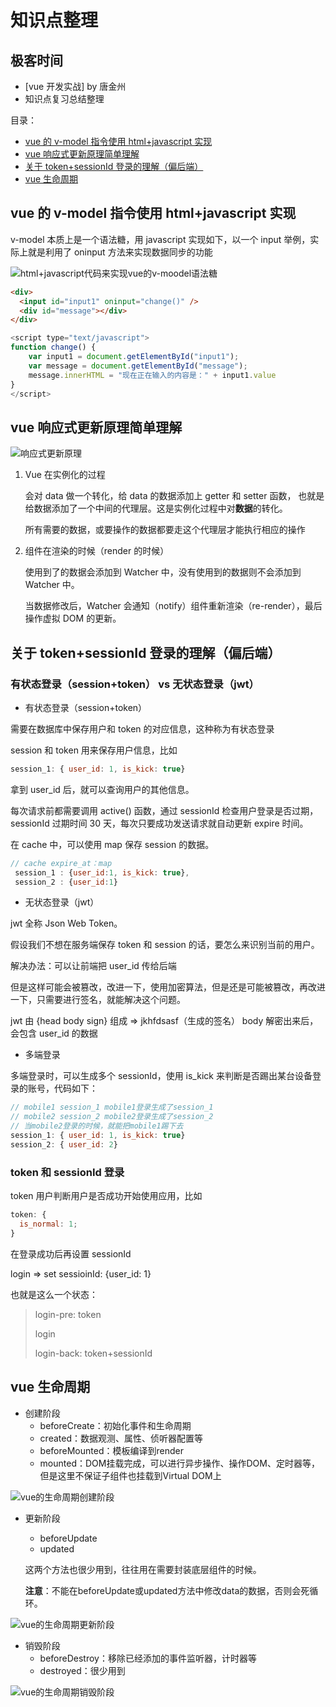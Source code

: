 # 知识点整理

## 极客时间

- [vue 开发实战] by 唐金州
- 知识点复习总结整理

目录：

- [vue 的 v-model 指令使用 html+javascript 实现](#title1)
- [vue 响应式更新原理简单理解](#title2)
- [关于 token+sessionId 登录的理解（偏后端）](#title3)
- [vue 生命周期](#title4)

<a id="title1"></a>

## vue 的 v-model 指令使用 html+javascript 实现

v-model 本质上是一个语法糖，用 javascript 实现如下，以一个 input 举例，实际上就是利用了 oninput 方法来实现数据同步的功能

![html+javascript代码来实现vue的v-moodel语法糖](./imgs/oninput.png)

```html
<div>
  <input id="input1" oninput="change()" />
  <div id="message"></div>
</div>
```

```javascript
<script type="text/javascript">
function change() {
    var input1 = document.getElementById("input1");
    var message = document.getElementById("message");
    message.innerHTML = "现在正在输入的内容是：" + input1.value
}
</script>
```

<a id="title2"></a>

## vue 响应式更新原理简单理解

![响应式更新原理](./imgs/responsive-update.png)

1. Vue 在实例化的过程

   会对 data 做一个转化，给 data 的数据添加上 getter 和 setter 函数，
   也就是给数据添加了一个中间的代理层。这是实例化过程中对**数据**的转化。

   所有需要的数据，或要操作的数据都要走这个代理层才能执行相应的操作

2. 组件在渲染的时候（render 的时候）

   使用到了的数据会添加到 Watcher 中，没有使用到的数据则不会添加到 Watcher 中。

   当数据修改后，Watcher 会通知（notify）组件重新渲染（re-render），最后操作虚拟 DOM 的更新。

<a id="title3"></a>

## 关于 token+sessionId 登录的理解（偏后端）

### 有状态登录（session+token） vs 无状态登录（jwt）

- 有状态登录（session+token）

需要在数据库中保存用户和 token 的对应信息，这种称为有状态登录

session 和 token 用来保存用户信息，比如

```javascript
session_1: { user_id: 1, is_kick: true}
```

拿到 user_id 后，就可以查询用户的其他信息。

每次请求前都需要调用 active() 函数，通过 sessionId 检查用户登录是否过期，sessionId 过期时间 30 天，每次只要成功发送请求就自动更新 expire 时间。

在 cache 中，可以使用 map 保存 session 的数据。

```javascript
// cache expire_at：map
 session_1 : {user_id:1, is_kick: true},
 session_2 : {user_id:1}
```

- 无状态登录（jwt）

jwt 全称 Json Web Token。

假设我们不想在服务端保存 token 和 session 的话，要怎么来识别当前的用户。

解决办法：可以让前端把 user_id 传给后端

但是这样可能会被篡改，改进一下，使用加密算法，但是还是可能被篡改，再改进一下，只需要进行签名，就能解决这个问题。

jwt 由 {head body sign} 组成 => jkhfdsasf（生成的签名）
body 解密出来后，会包含 user_id 的数据

- 多端登录

多端登录时，可以生成多个 sessionId，使用 is_kick 来判断是否踢出某台设备登录的账号，代码如下：

```javascript
// mobile1 session_1 mobile1登录生成了session_1
// mobile2 session_2 mobile2登录生成了session_2
// 当mobile2登录的时候，就能把mobile1踢下去
session_1: { user_id: 1, is_kick: true}
session_2: { user_id: 2}
```

### token 和 sessionId 登录

token 用户判断用户是否成功开始使用应用，比如

```javascript
token: {
  is_normal: 1;
}
```

在登录成功后再设置 sessionId

login => set sessioinId: {user_id: 1}

也就是这么一个状态：

> login-pre: token
>
> login
>
> login-back: token+sessionId

<a id="title4"></a>

## vue 生命周期

- 创建阶段
  - beforeCreate：初始化事件和生命周期
  - created：数据观测、属性、侦听器配置等
  - beforeMounted：模板编译到render
  - mounted：DOM挂载完成，可以进行异步操作、操作DOM、定时器等，但是这里不保证子组件也挂载到Virtual DOM上

![vue的生命周期创建阶段](./imgs/vue-lifecycle-created.png)

- 更新阶段
  - beforeUpdate
  - updated

  这两个方法也很少用到，往往用在需要封装底层组件的时候。

  **注意**：不能在beforeUpdate或updated方法中修改data的数据，否则会死循环。

 ![vue的生命周期更新阶段](./imgs/vue-lifecycle-update.png) 

- 销毁阶段
  - beforeDestroy：移除已经添加的事件监听器，计时器等
  - destroyed：很少用到

![vue的生命周期销毁阶段](./imgs/vue-lifecycle-destroy.png) 